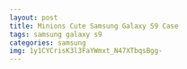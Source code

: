 ```yaml
---
layout: post
title: Minions Cute Samsung Galaxy S9 Case
tags: samsung galaxy s9
categories: samsung
img: 1y1CYCrisK3l3FaYWmxt_N47XTbqsBgg-
---
```

